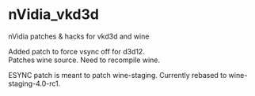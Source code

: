 # nVidia_vkd3d
nVidia patches &amp; hacks for vkd3d and wine

Added patch to force vsync off for d3d12.  
Patches wine source. Need to recompile wine.  

ESYNC patch is meant to patch wine-staging. Currently rebased to wine-staging-4.0-rc1.  

